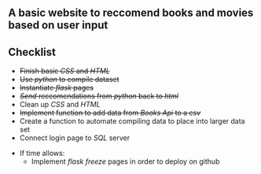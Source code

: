 ## A basic website to reccomend books and movies based on user input

## Checklist
* ~~Finish basic _CSS_ and _HTML_~~
* ~~Use _python_ to compile dataset~~
* ~~Instantiate _flask_ pages~~
* ~~_Send_ reccomendations from _python_ back to _html_~~
* Clean up _CSS_ and _HTML_
* ~~Implement function to add data from _Books Api_ to a _csv_~~
* Create a function to automate compiling data to place into larger data set
* Connect login page to _SQL_ server
- If time allows: 
    * Implement _flask freeze_ pages in order to deploy on github